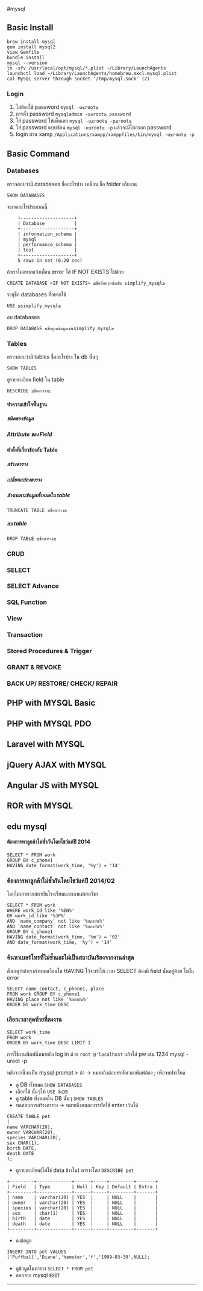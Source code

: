 #mysql

## Basic Install

```
brew install mysql
gem install mysql2
view Gemfile
bundle install
mysql --version
ln -sfv /usr/local/opt/mysql/*.plist ~/Library/LaunchAgents
launchctl load ~/Library/LaunchAgents/homebrew.mxcl.mysql.plist
cal MySQL server through socket '/tmp/mysql.sock' (2)
```


### Login
1. ไม่ต้องใช้ password `mysql -u≤root≥`
2. การตั้ง password `mysqladmin -u≤root≥ password`
3. ใส่ password ให้เห็นเลย `mysql -u≤root≥ -p≤root≥`
4. ใส่ password แบบซ่อน `mysql -u≤root≥ -p` แล้วจะมีให้กรอก password
5. login ผ่าน xamp `/Applications/xampp/xamppfiles/bin/mysql -u≤root≥ -p`

## Basic Command

### Databases
ตรวจสอบว่ามี databases ชื่ออะไรบ้าง เหมือน ชื่อ folder เก็บงาน
```
SHOW DATABASES
```

จะเจออะไรประมาณนี้
```
	+--------------------+
	| Database           |
	+--------------------+
	| information_schema |
	| mysql              |
	| performance_schema |
	| test               |
	+--------------------+
	5 rows in set (0.20 sec)
```

ถ้าเราไม่อยากแจ้งเตื่อน error ใส่ IF NOT EXISTS ไปด้วย
```
CREATE DATABASE «IF NOT EXISTS» ≤ชื่อที่อยากตั้งเช่น simplify_mysql≥
```

ระบุชื่อ databases ที่อยากใช้
```
USE ≤simplify_mysql≥
```

ลบ databases
```
DROP DATABASE ≤ชื่อฐานข้อมูลเช่นsimplify_mysql≥
```

### Tables
ตรวจสอบว่ามี tables ชื่ออะไรบ้าง ใน db นั้นๆ
```
SHOW TABLES
```

ดูรายละเอียด field ใน table 
```
DESCRIBE ≤ชื่อตาราง≥
```

#### ทำความเข้าใจพื้นฐาน
##### ชนิดของข้อมูล

##### Attribute ของ Field

#### คำสั่งที่เกี่ยวข้องกับ Table

##### สร้างตาราง

##### เปลี่ยนแปลงตาราง

##### ล้างเฉพาะข้อมูลทั้งหมดใน table
```
TRUNCATE TABLE ≤ชื่อตาราง≥
```

##### ลบ table
```
DROP TABLE ≤ชื่อตาราง≥
```


### CRUD
### SELECT
### SELECT Advance 
### SQL Function 
### View 
### Transaction 
### Stored Procedures & Trigger 
### GRANT & REVOKE
### BACK UP/ RESTORE/ CHECK/ REPAIR

## PHP with MYSQL Basic
## PHP with MYSQL PDO
## Laravel with MYSQL
## jQuery AJAX with MYSQL
## Angular JS with MYSQL
## ROR with MYSQL

## edu mysql

#### ต้องการหาลูกค้าไม่ซ้ำกันโดยโชว์แค่ปี 2014

```
SELECT * FROM work
GROUP BY c_phone1 
HAVING date_format(work_time, '%y') = '14'
```

### ต้องการหาลูกค้าไม่ซ้ำกันโดยโชว์แค่ปี 2014/02 

โดยไม่เอาพวกสถาบันโรงเรียนและเอาแค่บางวิชา

```
SELECT * FROM work
WHERE work_id like '%EN%' 
OR work_id like '%JP%' 
AND `name_company` not like '%สถาบัน%'
AND `name_contact` not like '%สถาบัน%'
GROUP BY c_phone1 
HAVING date_format(work_time, '%m') = '02' 
AND date_format(work_time, '%y') = '14'
```


### ค้นหาเบอร์โทรที่ไม่ซ้ำและไม่เป็นสถาบันเรียงจากงานล่าสุด

สังเกตุว่าถ้าเรากำหนดเงื่อนไข HAVING ไว้จะทำให้
เวลา SELECT ต้องมี field นั้นอยู่ด้วย ไม่งั้น error

```
SELECT name_contact, c_phone1, place 
FROM work GROUP BY c_phone1 
HAVING place not like '%สถาบัน%' 
ORDER BY work_time DESC
```

### เลือกเวลาสุดท้ายที่ลงงาน

```
SELECT work_time 
FROM work 
ORDER BY work_time DESC LIMIT 1
```

การใช้งานพิมพ์นี่หมายถึง log in ด้วย `root'@'localhost` แล้วใส่ pw เช่น 1234
	mysql -uroot -p

หลังจากนี้จะเป็น mysql prompt > ถ้า -> หมายถึงต่อบรรทัดเวลาพิมพ์ต้อง ; เพื่อจบประโยค

* ดู DB ทั้งหมด `SHOW DATABASES`
* เลือกใช้ นั้นๆให้ `USE ชื่อDB`
* ดู table ทั้งหมดใน DB นั้นๆ `SHOW TABLES`
* ทดสอบการสร้างตาราง -> หมายถึงคนละบรรทัดใช้ enter เว้นได้

```
CREATE TABLE pet 
(
name VARCHAR(20), 
owner VARCHAR(20),
species VARCHAR(20),
sex CHAR(1),
birth DATE,
death DATE
);
```

* ดูรายละเอียด(ไม่ใช่ data ข้างใน) ตารางโดย `DESCRIBE pet`

```
+---------+-------------+------+-----+---------+-------+
| Field   | Type        | Null | Key | Default | Extra |
+---------+-------------+------+-----+---------+-------+
| name    | varchar(20) | YES  |     | NULL    |       |
| owner   | varchar(20) | YES  |     | NULL    |       |
| species | varchar(20) | YES  |     | NULL    |       |
| sex     | char(1)     | YES  |     | NULL    |       |
| birth   | date        | YES  |     | NULL    |       |
| death   | date        | YES  |     | NULL    |       |
+---------+-------------+------+-----+---------+-------+
```

* ลงข้อมูล

```
INSERT INTO pet VALUES 
('Puffball','Diane','hamster','f','1999-03-30',NULL);
```

* ดูข้อมูลในตาราง `SELECT * FROM pet`
* ออกจาก mysql `EXIT`
-----
